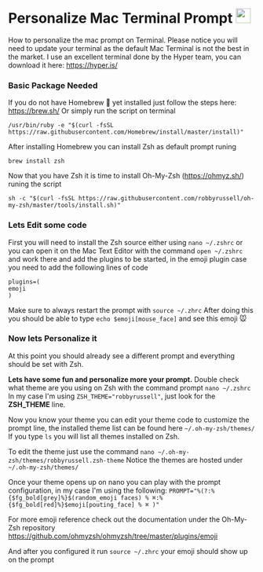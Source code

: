 # Personalize Mac Terminal Prompt <img src="https://raw.githubusercontent.com/FortAwesome/Font-Awesome/master/svgs/brands/apple.svg" width="30" height="30">
 How to personalize the mac prompt on Terminal.
 Please notice you will need to update your terminal as the default Mac Terminal is not the best in the market.
 I use an excellent terminal done by the Hyper team, you can download it here: https://hyper.is/


### Basic Package Needed
If you do not have Homebrew :beer: yet installed just follow the steps here: https://brew.sh/
Or simply run the script on terminal
```
/usr/bin/ruby -e "$(curl -fsSL https://raw.githubusercontent.com/Homebrew/install/master/install)"
```
After installing Homebrew you can install Zsh as default prompt runing
```
brew install zsh
```
Now that you have Zsh it is time to install Oh-My-Zsh (https://ohmyz.sh/) runing the script
```
sh -c "$(curl -fsSL https://raw.githubusercontent.com/robbyrussell/oh-my-zsh/master/tools/install.sh)"
```
### Lets Edit some code

First you will need to install the Zsh source either using  `nano ~/.zshrc` or you can open it on the Mac Text Editor with the command `open ~/.zshrc` and work there and add the plugins to be started, in the emoji plugin case you need to add the following lines of code
```
plugins=(
emoji
)
 ```
 Make sure to always restart the prompt with `source ~/.zhrc`
 After doing this you should be able to type `echo $emoji[mouse_face]` and see this emoji :mouse:

### Now lets Personalize it
At this point you should already see a different prompt and everything should be set with Zsh.

<b>Lets have some fun and personalize more your prompt.</b>
Double check what theme are you using on Zsh with the command prompt `nano ~/.zshrc`
In my case I'm using `ZSH_THEME="robbyrussell"`, just look for the <b>ZSH_THEME</b> line.

Now you know your theme you can edit your theme code to customize the prompt line, the installed theme list can be found here `~/.oh-my-zsh/themes/`
If you type `ls` you will list all themes installed on Zsh.

To edit the theme just use the command `nano ~/.oh-my-zsh/themes/robbyrussell.zsh-theme`
Notice the themes are hosted under `~/.oh-my-zsh/themes/`

Once your theme opens up on nano you can play with the prompt configuration, in my case I'm using the following:
`PROMPT="%(?:%{$fg_bold[grey]%}$(random_emoji faces) % ⌘:%{$fg_bold[red]%}$emoji[pouting_face] % ⌘ )"`



For more emoji reference check out the documentation under the Oh-My-Zsh repository
https://github.com/ohmyzsh/ohmyzsh/tree/master/plugins/emoji

And after you configured it run `source ~/.zhrc` your emoji should show up on the prompt
